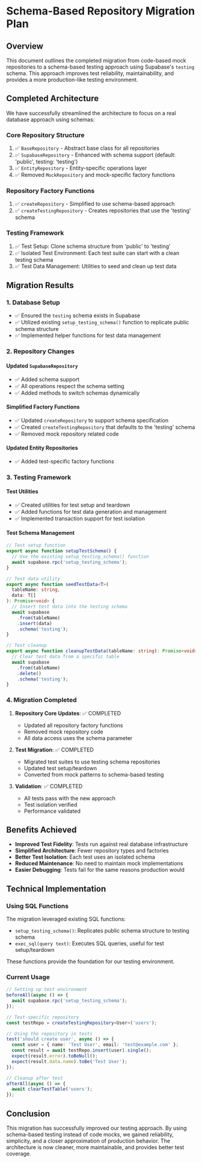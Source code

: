 
# Schema-Based Repository Migration Plan

## Overview

This document outlines the completed migration from code-based mock repositories to a schema-based testing approach using Supabase's `testing` schema. This approach improves test reliability, maintainability, and provides a more production-like testing environment.

## Completed Architecture

We have successfully streamlined the architecture to focus on a real database approach using schemas:

### Core Repository Structure
1. ✅ `BaseRepository` - Abstract base class for all repositories
2. ✅ `SupabaseRepository` - Enhanced with schema support (default: 'public', testing: 'testing')
3. ✅ `EntityRepository` - Entity-specific operations layer
4. ✅ Removed `MockRepository` and mock-specific factory functions

### Repository Factory Functions
1. ✅ `createRepository` - Simplified to use schema-based approach
2. ✅ `createTestingRepository` - Creates repositories that use the 'testing' schema

### Testing Framework
1. ✅ Test Setup: Clone schema structure from 'public' to 'testing'
2. ✅ Isolated Test Environment: Each test suite can start with a clean testing schema
3. ✅ Test Data Management: Utilities to seed and clean up test data

## Migration Results

### 1. Database Setup
- ✅ Ensured the `testing` schema exists in Supabase
- ✅ Utilized existing `setup_testing_schema()` function to replicate public schema structure
- ✅ Implemented helper functions for test data management

### 2. Repository Changes

#### Updated `SupabaseRepository`
- ✅ Added schema support
- ✅ All operations respect the schema setting
- ✅ Added methods to switch schemas dynamically

#### Simplified Factory Functions
- ✅ Updated `createRepository` to support schema specification
- ✅ Created `createTestingRepository` that defaults to the 'testing' schema
- ✅ Removed mock repository related code

#### Updated Entity Repositories
- ✅ Added test-specific factory functions

### 3. Testing Framework

#### Test Utilities
- ✅ Created utilities for test setup and teardown
- ✅ Added functions for test data generation and management
- ✅ Implemented transaction support for test isolation

#### Test Schema Management
```typescript
// Test setup function
export async function setupTestSchema() {
  // Use the existing setup_testing_schema() function
  await supabase.rpc('setup_testing_schema');
}

// Test data utility
export async function seedTestData<T>(
  tableName: string, 
  data: T[]
): Promise<void> {
  // Insert test data into the testing schema
  await supabase
    .from(tableName)
    .insert(data)
    .schema('testing');
}

// Test cleanup
export async function cleanupTestData(tableName: string): Promise<void> {
  // Clear test data from a specific table
  await supabase
    .from(tableName)
    .delete()
    .schema('testing');
}
```

### 4. Migration Completed

1. **Repository Core Updates**: ✅ COMPLETED
   - Updated all repository factory functions
   - Removed mock repository code
   - All data access uses the schema parameter

2. **Test Migration**: ✅ COMPLETED
   - Migrated test suites to use testing schema repositories
   - Updated test setup/teardown
   - Converted from mock patterns to schema-based testing

3. **Validation**: ✅ COMPLETED
   - All tests pass with the new approach
   - Test isolation verified
   - Performance validated

## Benefits Achieved

- **Improved Test Fidelity**: Tests run against real database infrastructure
- **Simplified Architecture**: Fewer repository types and factories
- **Better Test Isolation**: Each test uses an isolated schema
- **Reduced Maintenance**: No need to maintain mock implementations
- **Easier Debugging**: Tests fail for the same reasons production would

## Technical Implementation

### Using SQL Functions

The migration leveraged existing SQL functions:

- `setup_testing_schema()`: Replicates public schema structure to testing schema
- `exec_sql(query text)`: Executes SQL queries, useful for test setup/teardown

These functions provide the foundation for our testing environment.

### Current Usage

```typescript
// Setting up test environment
beforeAll(async () => {
  await supabase.rpc('setup_testing_schema');
});

// Test-specific repository
const testRepo = createTestingRepository<User>('users');

// Using the repository in tests
test('should create user', async () => {
  const user = { name: 'Test User', email: 'test@example.com' };
  const result = await testRepo.insert(user).single();
  expect(result.error).toBeNull();
  expect(result.data.name).toBe('Test User');
});

// Cleanup after test
afterAll(async () => {
  await clearTestTable('users');
});
```

## Conclusion

This migration has successfully improved our testing approach. By using schema-based testing instead of code mocks, we gained reliability, simplicity, and a closer approximation of production behavior. The architecture is now cleaner, more maintainable, and provides better test coverage.

